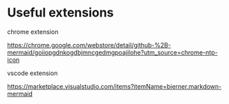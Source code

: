 # Useful extensions

chrome extension

<https://chrome.google.com/webstore/detail/github-%2B-mermaid/goiiopgdnkogdbjmncgedmgpoajilohe?utm_source=chrome-ntp-icon>

vscode extension

<https://marketplace.visualstudio.com/items?itemName=bierner.markdown-mermaid>
